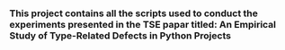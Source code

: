 ### This project contains all the scripts used to conduct the experiments presented in the TSE papar titled: An Empirical Study of Type-Related Defects in Python Projects
